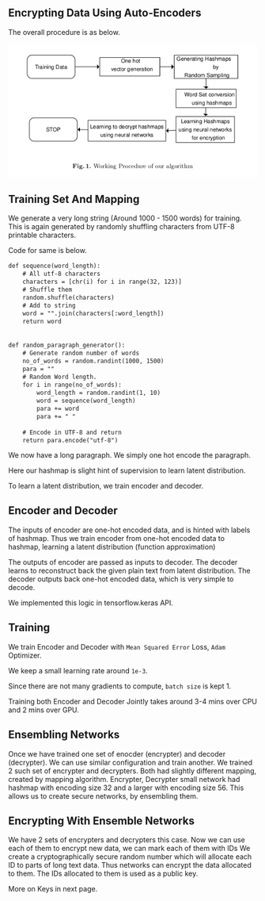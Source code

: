 ## Encrypting Data Using Auto-Encoders

The overall procedure is as below.

![Procedure](assets/procedure.png)

## Training Set And Mapping

We generate a very long string (Around 1000 - 1500 words) for training.
This is again generated by randomly shuffling characters from UTF-8 printable characters.

Code for same is below.

```
def sequence(word_length):
    # All utf-8 characters
    characters = [chr(i) for i in range(32, 123)]
    # Shuffle them
    random.shuffle(characters)
    # Add to string
    word = "".join(characters[:word_length])
    return word


def random_paragraph_generator():
    # Generate random number of words
    no_of_words = random.randint(1000, 1500)
    para = ""
    # Random Word length.
    for i in range(no_of_words):
        word_length = random.randint(1, 10)
        word = sequence(word_length)
        para += word
        para += " "
    
    # Encode in UTF-8 and return
    return para.encode("utf-8")
```

We now have a long paragraph. We simply one hot encode the paragraph.

Here our hashmap is slight hint of supervision to learn latent distribution.

To learn a latent distribution, we train encoder and decoder.

## Encoder and Decoder

The inputs of encoder are one-hot encoded data, and is hinted with labels of hashmap.
Thus we train encoder from one-hot encoded data to hashmap, learning a latent distribution (function approximation)

The outputs of encoder are passed as inputs to decoder.
The decoder learns to reconstruct back the given plain text from latent distribution.
The decoder outputs back one-hot encoded data, which is very simple to decode.

We implemented this logic in tensorflow.keras API.

## Training

We train Encoder and Decoder with `Mean Squared Error` Loss, `Adam` Optimizer.

We keep a small learning rate around `1e-3`.

Since there are not many gradients to compute, `batch size` is kept 1.

Training both Encoder and Decoder Jointly takes around 3-4 mins over CPU and 2 mins over GPU.

## Ensembling Networks

Once we have trained one set of enocder (encrypter) and decoder (decrypter).
We can use similar configuration and train another.
We trained 2 such set of encrypter and decrypters.
Both had slightly different mapping, created by mapping algorithm.
Encrypter, Decrypter small network had hashmap with encoding size 32 and a larger with encoding size 56.
This allows us to create secure networks, by ensembling them.

## Encrypting With Ensemble Networks

We have 2 sets of encrypters and decrypters this case.
Now we can use each of them to encrypt new data, we can mark each of them with IDs
We create a cryptographically secure random number which will allocate each ID to parts of long text data.
Thus networks can encrypt the data allocated to them.
The IDs allocated to them is used as a public key.

More on Keys in next page.
